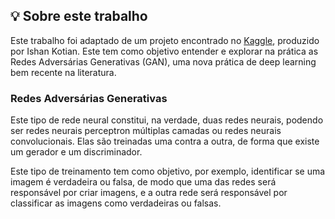 ## :bulb: Sobre este trabalho

Este trabalho foi adaptado de um projeto encontrado no [Kaggle](https://www.kaggle.com/general/247477), produzido por Ishan Kotian. Este tem como objetivo entender e explorar na prática as Redes Adversárias Generativas (GAN), uma nova prática de deep learning bem recente na literatura.

### Redes Adversárias Generativas

Este tipo de rede neural constitui, na verdade, duas redes neurais, podendo ser redes neurais perceptron múltiplas camadas ou redes neurais convolucionais. Elas são treinadas uma contra a outra, de forma que existe um gerador e um discriminador. 

Este tipo de treinamento tem como objetivo, por exemplo, identificar se uma imagem é verdadeira ou falsa, de modo que uma das redes será responsável por criar imagens, e a outra rede será responsável por classificar as imagens como verdadeiras ou falsas.
